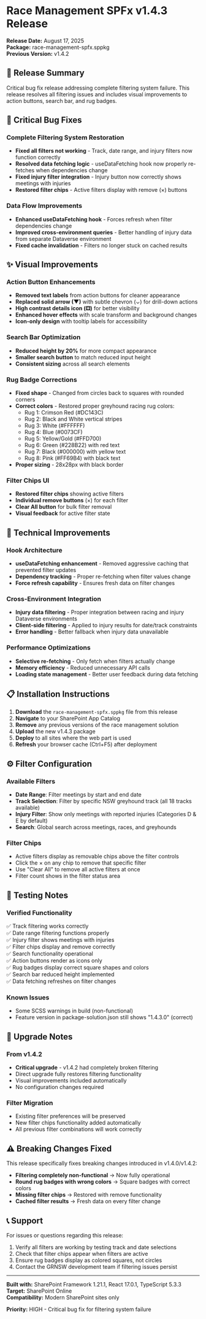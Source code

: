 # Race Management SPFx v1.4.3 Release

**Release Date:** August 17, 2025  
**Package:** race-management-spfx.sppkg  
**Previous Version:** v1.4.2

## 🎯 Release Summary

Critical bug fix release addressing complete filtering system failure. This release resolves all filtering issues and includes visual improvements to action buttons, search bar, and rug badges.

## 🚨 Critical Bug Fixes

### Complete Filtering System Restoration
- **Fixed all filters not working** - Track, date range, and injury filters now function correctly
- **Resolved data fetching logic** - useDataFetching hook now properly re-fetches when dependencies change
- **Fixed injury filter integration** - Injury button now correctly shows meetings with injuries
- **Restored filter chips** - Active filters display with remove (×) buttons

### Data Flow Improvements
- **Enhanced useDataFetching hook** - Forces refresh when filter dependencies change
- **Improved cross-environment queries** - Better handling of injury data from separate Dataverse environment
- **Fixed cache invalidation** - Filters no longer stuck on cached results

## ✨ Visual Improvements

### Action Button Enhancements
- **Removed text labels** from action buttons for cleaner appearance
- **Replaced solid arrow (▼)** with subtle chevron (⌄) for drill-down actions
- **High contrast details icon (⚃)** for better visibility
- **Enhanced hover effects** with scale transform and background changes
- **Icon-only design** with tooltip labels for accessibility

### Search Bar Optimization
- **Reduced height by 20%** for more compact appearance
- **Smaller search button** to match reduced input height
- **Consistent sizing** across all search elements

### Rug Badge Corrections
- **Fixed shape** - Changed from circles back to squares with rounded corners
- **Correct colors** - Restored proper greyhound racing rug colors:
  - Rug 1: Crimson Red (#DC143C)
  - Rug 2: Black and White vertical stripes 
  - Rug 3: White (#FFFFFF)
  - Rug 4: Blue (#0073CF)
  - Rug 5: Yellow/Gold (#FFD700)
  - Rug 6: Green (#228B22) with red text
  - Rug 7: Black (#000000) with yellow text
  - Rug 8: Pink (#FF69B4) with black text
- **Proper sizing** - 28x28px with black border

### Filter Chips UI
- **Restored filter chips** showing active filters
- **Individual remove buttons** (×) for each filter
- **Clear All button** for bulk filter removal
- **Visual feedback** for active filter state

## 🔧 Technical Improvements

### Hook Architecture
- **useDataFetching enhancement** - Removed aggressive caching that prevented filter updates
- **Dependency tracking** - Proper re-fetching when filter values change
- **Force refresh capability** - Ensures fresh data on filter changes

### Cross-Environment Integration
- **Injury data filtering** - Proper integration between racing and injury Dataverse environments
- **Client-side filtering** - Applied to injury results for date/track constraints
- **Error handling** - Better fallback when injury data unavailable

### Performance Optimizations
- **Selective re-fetching** - Only fetch when filters actually change
- **Memory efficiency** - Reduced unnecessary API calls
- **Loading state management** - Better user feedback during data fetching

## 📋 Installation Instructions

1. **Download** the `race-management-spfx.sppkg` file from this release
2. **Navigate** to your SharePoint App Catalog
3. **Remove** any previous versions of the race management solution
4. **Upload** the new v1.4.3 package
5. **Deploy** to all sites where the web part is used
6. **Refresh** your browser cache (Ctrl+F5) after deployment

## ⚙️ Filter Configuration

### Available Filters
- **Date Range**: Filter meetings by start and end date
- **Track Selection**: Filter by specific NSW greyhound track (all 18 tracks available)
- **Injury Filter**: Show only meetings with reported injuries (Categories D & E by default)
- **Search**: Global search across meetings, races, and greyhounds

### Filter Chips
- Active filters display as removable chips above the filter controls
- Click the × on any chip to remove that specific filter
- Use "Clear All" to remove all active filters at once
- Filter count shows in the filter status area

## 🧪 Testing Notes

### Verified Functionality
✅ Track filtering works correctly  
✅ Date range filtering functions properly  
✅ Injury filter shows meetings with injuries  
✅ Filter chips display and remove correctly  
✅ Search functionality operational  
✅ Action buttons render as icons only  
✅ Rug badges display correct square shapes and colors  
✅ Search bar reduced height implemented  
✅ Data fetching refreshes on filter changes  

### Known Issues
- Some SCSS warnings in build (non-functional)
- Feature version in package-solution.json still shows "1.4.3.0" (correct)

## 🔄 Upgrade Notes

### From v1.4.2
- **Critical upgrade** - v1.4.2 had completely broken filtering
- Direct upgrade fully restores filtering functionality
- Visual improvements included automatically
- No configuration changes required

### Filter Migration
- Existing filter preferences will be preserved
- New filter chips functionality added automatically
- All previous filter combinations will work correctly

## ⚠️ Breaking Changes Fixed

This release specifically fixes breaking changes introduced in v1.4.0/v1.4.2:
- **Filtering completely non-functional** → Now fully operational
- **Round rug badges with wrong colors** → Square badges with correct colors
- **Missing filter chips** → Restored with remove functionality
- **Cached filter results** → Fresh data on every filter change

## 📞 Support

For issues or questions regarding this release:
1. Verify all filters are working by testing track and date selections
2. Check that filter chips appear when filters are active
3. Ensure rug badges display as colored squares, not circles
4. Contact the GRNSW development team if filtering issues persist

---

**Built with:** SharePoint Framework 1.21.1, React 17.0.1, TypeScript 5.3.3  
**Target:** SharePoint Online  
**Compatibility:** Modern SharePoint sites only

**Priority:** HIGH - Critical bug fix for filtering system failure